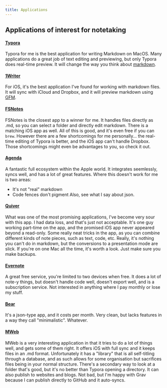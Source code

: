 ```yaml
---
title: Applications
---
```


## Applications of interest for notetaking

#### [Typora](https://typora.io)

Typora for me is the best application for writing Markdown on MacOS. Many applications do a great job of text editing and previewing, but only Typora does real-time preview. It will change the way you think about [markdown](https://daringfireball.net/projects/markdown/basics).

#### [1Writer](http://www.1writerapp.com)

For iOS, it's the best application I've found for working with markdown files. It will sync with iCloud and Dropbox, and it will preview markdown using [GFM](https://github.github.com/gfm/).

#### [FSNotes](https://fsnot.es)

FSNotes is the closest app to a winner for me. It handles files directly as .md, so you can select a folder and directly edit markdown. There is a matching iOS app as well. All of this is good, and it's even free if you can `brew`. However there are a few shortcomings for me personally... the real-time editing of Typora is better, and the iOS app can't handle Dropbox. Those shortcomings might even be advantages to you, so check it out.

#### [Agenda](https://www.agenda.com)

A fantastic full ecosystem within the Apple world. It integrates seemlessly, syncs well, and has a lot of great features. Where this doesn't work for me is two areas:
- It's not "real" markdown
- Code fences don't pigment
Also, see what I say about json.

#### [Quiver](http://happenapps.com)

What was one of the most promising applications, I've become very sour with this app. I had data loss, and that's just not acceptable. It's one guy working part-time on the app, and the promised iOS app never appeared beyond a read-only. Some really neat tricks in the app, as you can combine different kinds of note pieces, such as text, code, etc. Really, it's nothing you can't do in markdown, but the conversions to a presentation mode are slick. If you're on one Mac all the time, it's worth a look. Just make sure you make backups.

#### [Evernote](https://evernote.com)

A great free service, you're limited to two devices when free. It does a lot of note-y things, but doesn't handle code well, doesn't export well, and is a subscription service. Not interested in anything where I pay monthly or lose my stuff.

#### [Bear](https://bear.app)

It's a json-type app, and it costs per month. Very clean, but lacks features in a way they call "minimalistic". Whatever.

#### [MWeb](https://www.mweb.im)

MWeb is a very interesting application in that it tries to do a lot of things well, and gets some of them right. It offers iOS with full sync and it keeps files in an .md format. Unfortunately it has a "library" that is all self-titling through a database, and as such allows for some organisation but sacrifices files being in your normal structure. There's a secondary way to look at a folder that's good, but it's no better than Typora opening a directory. It can also publish to websites and blogs. Not bad, but I'm happy with Grav because I can publish directly to GitHub and it auto-syncs.
